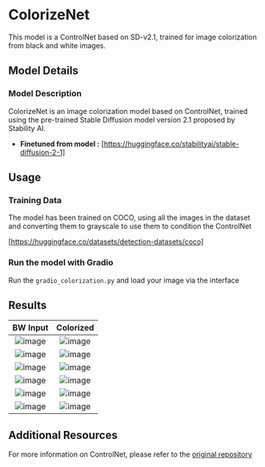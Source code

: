 
# ColorizeNet

This model is a ControlNet based on SD-v2.1, trained for image colorization from black and white images.

## Model Details

### Model Description

ColorizeNet is an image colorization model based on ControlNet, trained using the pre-trained Stable Diffusion model version 2.1 proposed by Stability AI.

- **Finetuned from model :** [https://huggingface.co/stabilityai/stable-diffusion-2-1]

## Usage

### Training Data

<!-- This should link to a Data Card, perhaps with a short stub of information on what the training data is all about as well as documentation related to data pre-processing or additional filtering. -->

The model has been trained on COCO, using all the images in the dataset and converting them to grayscale to use them to condition the ControlNet

[https://huggingface.co/datasets/detection-datasets/coco]

### Run the model with Gradio

Run the `gradio_colorization.py` and load your image via the interface

## Results

BW Input             |  Colorized
:-------------------------:|:-------------------------:
![image](docs/sample1_bw.jpg) | ![image](docs/sample1.png)
![image](docs/sample2_bw.jpg) | ![image](docs/sample2.png)
![image](docs/sample3_bw.jpg) | ![image](docs/sample3.png)
![image](docs/sample4_bw.jpg) | ![image](docs/sample4.png)
![image](docs/sample5_bw.jpg) | ![image](docs/sample5.png)
![image](docs/sample6_bw.jpg) | ![image](docs/sample6.png)

## Additional Resources
For more information on ControlNet, please refer to the [original repository](https://github.com/lllyasviel/ControlNet)
